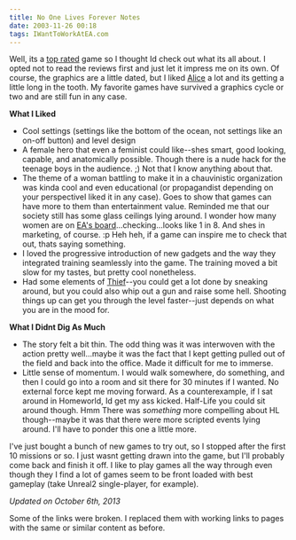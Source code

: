 ```yaml
---
title: No One Lives Forever Notes
date: 2003-11-26 00:18
tags: IWantToWorkAtEA.com
---
```

Well, its a [top rated][1] game so I thought Id check out what its all about. I opted not to read the reviews first and just let it impress me on its own. Of course, the graphics are a little dated, but I liked [Alice][2] a lot and its getting a little long in the tooth. My favorite games have survived a graphics cycle or two and are still fun in any case.

**What I Liked**

* Cool settings (settings like the bottom of the ocean, not settings like an on-off button) and level design
* A female hero that even a feminist could like--shes smart, good looking, capable, and anatomically possible. Though there is a nude hack for the teenage boys in the audience. ;) Not that I know anything about that.
* The theme of a woman battling to make it in a chauvinistic organization was kinda cool and even educational (or propagandist depending on your perspectiveI liked it in any case). Goes to show that games can have more to them than entertainment value. Reminded me that our society still has some glass ceilings lying around. I wonder how many women are on [EA's board][3]...checking...looks like 1 in 8. And shes in marketing, of course. :p Heh heh, if a game can inspire me to check that out, thats saying something.
* I loved the progressive introduction of new gadgets and the way they integrated training seamlessly into the game. The training moved a bit slow for my tastes, but pretty cool nonetheless.
* Had some elements of [Thief][4]--you could get a lot done by sneaking around, but you could also whip out a gun and raise some hell. Shooting things up can get you through the level faster--just depends on what you are in the mood for.

**What I Didnt Dig As Much**

* The story felt a bit thin. The odd thing was it was interwoven with the action pretty well...maybe it was the fact that I kept getting pulled out of the field and back into the office. Made it difficult for me to immerse.
* Little sense of momentum. I would walk somewhere, do something, and then I could go into a room and sit there for 30 minutes if I wanted. No external force kept me moving forward. As a counterexample, if I sat around in Homeworld, Id get my ass kicked. Half-Life you could sit around though. Hmm There was *something* more compelling about HL though--maybe it was that there were more scripted events lying around. I'll have to ponder this one a little more.

I've just bought a bunch of new games to try out, so I stopped after the first 10 missions or so. I just wasnt getting drawn into the game, but I'll probably come back and finish it off. I like to play games all the way through even though they I find a lot of games seem to be front loaded with best gameplay (take Unreal2 single-player, for example).

*Updated on October 6th, 2013*

Some of the links were broken. I replaced them with working links to pages with the same or similar content as before.

 [1]: http://www.metacritic.com/game/pc/the-operative-no-one-lives-forever
 [2]: /alice-notes.html
 [3]: http://investors.ea.com/directors.cfm
 [4]: http://www.metacritic.com/game/pc/thief-the-dark-project

